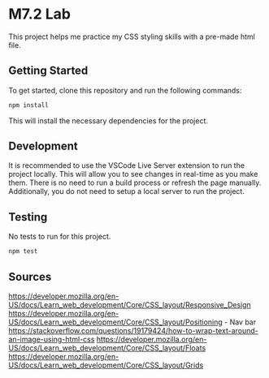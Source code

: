 # M7.2 Lab

This project helps me practice my CSS styling skills with a pre-made html file.

## Getting Started

To get started, clone this repository and run the following commands:

```bash
npm install
```
This will install the necessary dependencies for the project.

## Development

It is recommended to use the VSCode Live Server extension to run the project
locally. This will allow you to see changes in real-time as you make them. There
is no need to run a build process or refresh the page manually. Additionally,
you do not need to setup a local server to run the project.

## Testing

No tests to run for this project.

```bash
npm test
```

## Sources

https://developer.mozilla.org/en-US/docs/Learn_web_development/Core/CSS_layout/Responsive_Design
https://developer.mozilla.org/en-US/docs/Learn_web_development/Core/CSS_layout/Positioning - Nav bar
https://stackoverflow.com/questions/19179424/how-to-wrap-text-around-an-image-using-html-css
https://developer.mozilla.org/en-US/docs/Learn_web_development/Core/CSS_layout/Floats
https://developer.mozilla.org/en-US/docs/Learn_web_development/Core/CSS_layout/Grids
